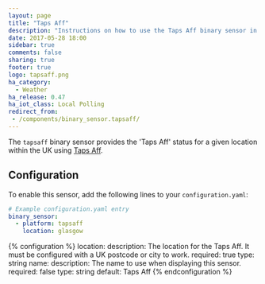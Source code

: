 ```yaml
---
layout: page
title: "Taps Aff"
description: "Instructions on how to use the Taps Aff binary sensor in Home Assistant."
date: 2017-05-28 18:00
sidebar: true
comments: false
sharing: true
footer: true
logo: tapsaff.png
ha_category:
  - Weather
ha_release: 0.47
ha_iot_class: Local Polling
redirect_from:
 - /components/binary_sensor.tapsaff/
---
```


The `tapsaff` binary sensor provides the 'Taps Aff' status for a given location within the UK using [Taps Aff](http://www.taps-aff.co.uk).

## Configuration

To enable this sensor, add the following lines to your `configuration.yaml`:

```yaml
# Example configuration.yaml entry
binary_sensor:
  - platform: tapsaff
    location: glasgow
```

{% configuration %}
location:
  description: The location for the Taps Aff. It must be configured with a UK postcode or city to work.
  required: true
  type: string
name:
  description: The name to use when displaying this sensor.
  required: false
  type: string
  default: Taps Aff
{% endconfiguration %}
